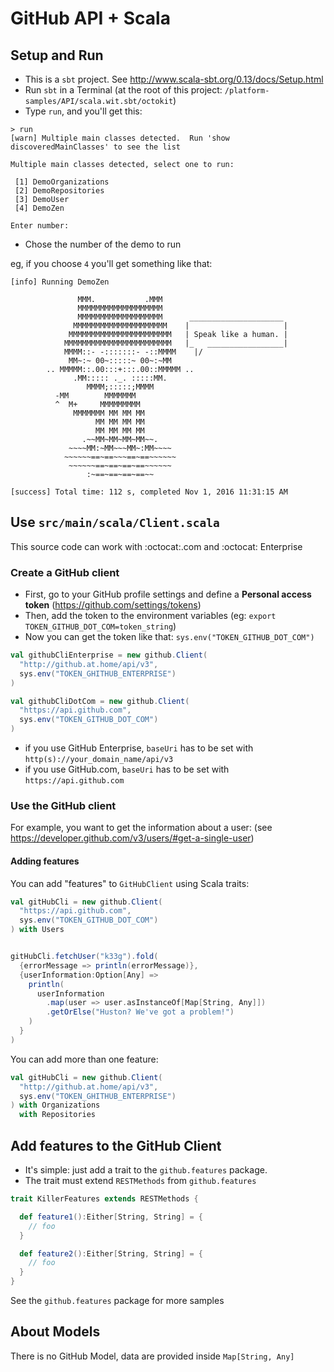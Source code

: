 # GitHub API + Scala

## Setup and Run

- This is a `sbt` project. See http://www.scala-sbt.org/0.13/docs/Setup.html
- Run `sbt` in a Terminal (at the root of this project: `/platform-samples/API/scala.wit.sbt/octokit`)
- Type `run`, and you'll get this:
```shell
> run
[warn] Multiple main classes detected.  Run 'show discoveredMainClasses' to see the list

Multiple main classes detected, select one to run:

 [1] DemoOrganizations
 [2] DemoRepositories
 [3] DemoUser
 [4] DemoZen

Enter number:
```
- Chose the number of the demo to run

eg, if you choose `4` you'll get something like that:

```shell
[info] Running DemoZen

               MMM.           .MMM
               MMMMMMMMMMMMMMMMMMM
               MMMMMMMMMMMMMMMMMMM      _____________________
              MMMMMMMMMMMMMMMMMMMMM    |                     |
             MMMMMMMMMMMMMMMMMMMMMMM   | Speak like a human. |
            MMMMMMMMMMMMMMMMMMMMMMMM   |_   _________________|
            MMMM::- -:::::::- -::MMMM    |/
             MM~:~ 00~:::::~ 00~:~MM
        .. MMMMM::.00:::+:::.00::MMMMM ..
              .MM::::: ._. :::::MM.
                 MMMM;:::::;MMMM
          -MM        MMMMMMM
          ^  M+     MMMMMMMMM
              MMMMMMM MM MM MM
                   MM MM MM MM
                   MM MM MM MM
                .~~MM~MM~MM~MM~~.
             ~~~~MM:~MM~~~MM~:MM~~~~
            ~~~~~~==~==~~~==~==~~~~~~
             ~~~~~~==~==~==~==~~~~~~
                 :~==~==~==~==~~

[success] Total time: 112 s, completed Nov 1, 2016 11:31:15 AM
```

## Use `src/main/scala/Client.scala`

This source code can work with :octocat:.com and :octocat: Enterprise

### Create a GitHub client

- First, go to your GitHub profile settings and define a **Personal access token** (https://github.com/settings/tokens)
- Then, add the token to the environment variables (eg: `export TOKEN_GITHUB_DOT_COM=token_string`)
- Now you can get the token like that: `sys.env("TOKEN_GITHUB_DOT_COM")`

```scala
val githubCliEnterprise = new github.Client(
  "http://github.at.home/api/v3",
  sys.env("TOKEN_GHITHUB_ENTERPRISE")
)

val githubCliDotCom = new github.Client(
  "https://api.github.com",
  sys.env("TOKEN_GITHUB_DOT_COM")
)
```

- if you use GitHub Enterprise, `baseUri` has to be set with `http(s)://your_domain_name/api/v3`
- if you use GitHub.com, `baseUri` has to be set with `https://api.github.com`

### Use the GitHub client

For example, you want to get the information about a user:
(see https://developer.github.com/v3/users/#get-a-single-user)

#### Adding features

You can add "features" to `GitHubClient` using Scala traits:

```scala
val gitHubCli = new github.Client(
  "https://api.github.com",
  sys.env("TOKEN_GITHUB_DOT_COM")
) with Users


gitHubCli.fetchUser("k33g").fold(
  {errorMessage => println(errorMessage)},
  {userInformation:Option[Any] =>
    println(
      userInformation
        .map(user => user.asInstanceOf[Map[String, Any]])
        .getOrElse("Huston? We've got a problem!")
    )
  }
)
```

You can add more than one feature:

```scala
val gitHubCli = new github.Client(
  "http://github.at.home/api/v3",
  sys.env("TOKEN_GHITHUB_ENTERPRISE")
) with Organizations
  with Repositories
```

## Add features to the GitHub Client

- It's simple: just add a trait to the `github.features` package.
- The trait must extend `RESTMethods` from `github.features`

```scala
trait KillerFeatures extends RESTMethods {

  def feature1():Either[String, String] = {
    // foo
  }

  def feature2():Either[String, String] = {
    // foo
  }
}
```

See the `github.features` package for more samples

## About Models

There is no GitHub Model, data are provided inside `Map[String, Any]`
